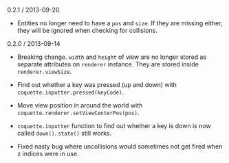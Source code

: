 0.2.1 / 2013-09-20

* Entities no longer need to have a `pos` and `size`.  If they are missing either, they will be ignored when checking for collisions.

0.2.0 / 2013-09-14

* Breaking change.  `width` and `height` of view are no longer stored as separate attributes on `renderer` instance.  They are stored inside `renderer.viewSize`.

* Find out whether a key was pressed (up and down) with `coquette.inputter.pressed(keyCode)`.

* Move view position in around the world with `coquette.renderer.setViewCenterPos(pos)`.

* `coquette.inputter` function to find out whether a key is down is now called `down()`.  `state()` still works.

* Fixed nasty bug where uncollisions would sometimes not get fired when z indices were in use.
